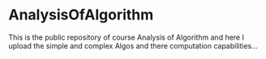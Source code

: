 # AnalysisOfAlgorithm
This is the public repository of course Analysis of Algorithm and here I upload the simple and complex Algos and there computation capabilities...
